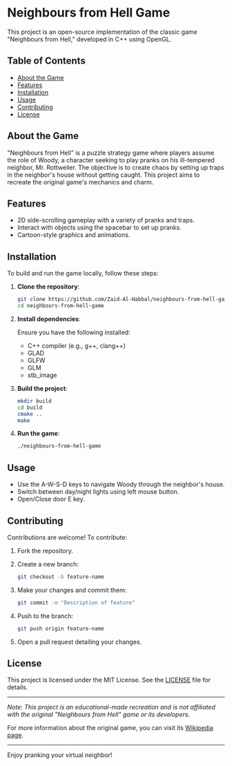 # Neighbours from Hell Game

This project is an open-source implementation of the classic game "Neighbours from Hell," developed in C++ using OpenGL.

## Table of Contents

- [About the Game](#about-the-game)
- [Features](#features)
- [Installation](#installation)
- [Usage](#usage)
- [Contributing](#contributing)
- [License](#license)

## About the Game

"Neighbours from Hell" is a puzzle strategy game where players assume the role of Woody, a character seeking to play pranks on his ill-tempered neighbor, Mr. Rottweiler. The objective is to create chaos by setting up traps in the neighbor's house without getting caught. This project aims to recreate the original game's mechanics and charm.

## Features

- 2D side-scrolling gameplay with a variety of pranks and traps.
- Interact with objects using the spacebar to set up pranks.
- Cartoon-style graphics and animations.

## Installation

To build and run the game locally, follow these steps:

1. **Clone the repository**:

   ```bash
   git clone https://github.com/Zaid-Al-Habbal/neighbours-from-hell-game.git
   cd neighbours-from-hell-game
   ```

2. **Install dependencies**:

   Ensure you have the following installed:

   - C++ compiler (e.g., g++, clang++)
   - GLAD
   - GLFW
   - GLM
   - stb_image

3. **Build the project**:

   ```bash
   mkdir build
   cd build
   cmake ..
   make
   ```

4. **Run the game**:

   ```bash
   ./neighbours-from-hell-game
   ```

## Usage

- Use the A-W-S-D keys to navigate Woody through the neighbor's house.
- Switch between day/night lights using left mouse button.
- Open/Close door E key.

## Contributing

Contributions are welcome! To contribute:

1. Fork the repository.
2. Create a new branch:

   ```bash
   git checkout -b feature-name
   ```

3. Make your changes and commit them:

   ```bash
   git commit -m "Description of feature"
   ```

4. Push to the branch:

   ```bash
   git push origin feature-name
   ```

5. Open a pull request detailing your changes.

## License

This project is licensed under the MIT License. See the [LICENSE](LICENSE) file for details.

---

*Note: This project is an educational-made recreation and is not affiliated with the original "Neighbours from Hell" game or its developers.*

For more information about the original game, you can visit its [Wikipedia page](https://en.wikipedia.org/wiki/Neighbours_from_Hell).

---

Enjoy pranking your virtual neighbor! 